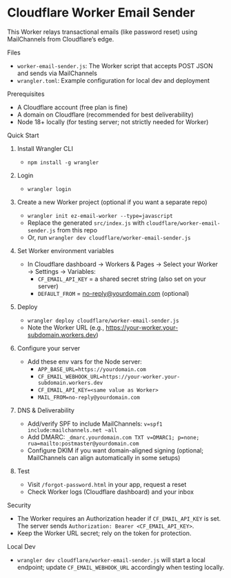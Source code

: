 Cloudflare Worker Email Sender
==============================

This Worker relays transactional emails (like password reset) using MailChannels from Cloudflare’s edge.

Files
- `worker-email-sender.js`: The Worker script that accepts POST JSON and sends via MailChannels
- `wrangler.toml`: Example configuration for local dev and deployment

Prerequisites
- A Cloudflare account (free plan is fine)
- A domain on Cloudflare (recommended for best deliverability)
- Node 18+ locally (for testing server; not strictly needed for Worker)

Quick Start
1) Install Wrangler CLI
   - `npm install -g wrangler`

2) Login
   - `wrangler login`

3) Create a new Worker project (optional if you want a separate repo)
   - `wrangler init ez-email-worker --type=javascript`
   - Replace the generated `src/index.js` with `cloudflare/worker-email-sender.js` from this repo
   - Or, run `wrangler dev cloudflare/worker-email-sender.js`

4) Set Worker environment variables
   - In Cloudflare dashboard → Workers & Pages → Select your Worker → Settings → Variables:
     - `CF_EMAIL_API_KEY` = a shared secret string (also set on your server)
     - `DEFAULT_FROM` = no-reply@yourdomain.com (optional)

5) Deploy
   - `wrangler deploy cloudflare/worker-email-sender.js`
   - Note the Worker URL (e.g., https://your-worker.your-subdomain.workers.dev)

6) Configure your server
   - Add these env vars for the Node server:
     - `APP_BASE_URL=https://yourdomain.com`
     - `CF_EMAIL_WEBHOOK_URL=https://your-worker.your-subdomain.workers.dev`
     - `CF_EMAIL_API_KEY=<same value as Worker>`
     - `MAIL_FROM=no-reply@yourdomain.com`

7) DNS & Deliverability
   - Add/verify SPF to include MailChannels: `v=spf1 include:mailchannels.net ~all`
   - Add DMARC: `_dmarc.yourdomain.com TXT v=DMARC1; p=none; rua=mailto:postmaster@yourdomain.com`
   - Configure DKIM if you want domain-aligned signing (optional; MailChannels can align automatically in some setups)

8) Test
   - Visit `/forgot-password.html` in your app, request a reset
   - Check Worker logs (Cloudflare dashboard) and your inbox

Security
- The Worker requires an Authorization header if `CF_EMAIL_API_KEY` is set. The server sends `Authorization: Bearer <CF_EMAIL_API_KEY>`.
- Keep the Worker URL secret; rely on the token for protection.

Local Dev
- `wrangler dev cloudflare/worker-email-sender.js` will start a local endpoint; update `CF_EMAIL_WEBHOOK_URL` accordingly when testing locally.
